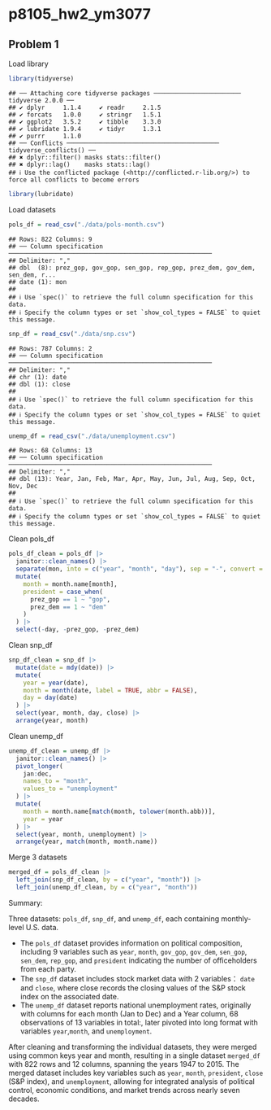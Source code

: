 p8105_hw2_ym3077
================

## Problem 1

Load library

``` r
library(tidyverse)
```

    ## ── Attaching core tidyverse packages ──────────────────────── tidyverse 2.0.0 ──
    ## ✔ dplyr     1.1.4     ✔ readr     2.1.5
    ## ✔ forcats   1.0.0     ✔ stringr   1.5.1
    ## ✔ ggplot2   3.5.2     ✔ tibble    3.3.0
    ## ✔ lubridate 1.9.4     ✔ tidyr     1.3.1
    ## ✔ purrr     1.1.0     
    ## ── Conflicts ────────────────────────────────────────── tidyverse_conflicts() ──
    ## ✖ dplyr::filter() masks stats::filter()
    ## ✖ dplyr::lag()    masks stats::lag()
    ## ℹ Use the conflicted package (<http://conflicted.r-lib.org/>) to force all conflicts to become errors

``` r
library(lubridate)
```

Load datasets

``` r
pols_df = read_csv("./data/pols-month.csv")
```

    ## Rows: 822 Columns: 9
    ## ── Column specification ────────────────────────────────────────────────────────
    ## Delimiter: ","
    ## dbl  (8): prez_gop, gov_gop, sen_gop, rep_gop, prez_dem, gov_dem, sen_dem, r...
    ## date (1): mon
    ## 
    ## ℹ Use `spec()` to retrieve the full column specification for this data.
    ## ℹ Specify the column types or set `show_col_types = FALSE` to quiet this message.

``` r
snp_df = read_csv("./data/snp.csv")
```

    ## Rows: 787 Columns: 2
    ## ── Column specification ────────────────────────────────────────────────────────
    ## Delimiter: ","
    ## chr (1): date
    ## dbl (1): close
    ## 
    ## ℹ Use `spec()` to retrieve the full column specification for this data.
    ## ℹ Specify the column types or set `show_col_types = FALSE` to quiet this message.

``` r
unemp_df = read_csv("./data/unemployment.csv")
```

    ## Rows: 68 Columns: 13
    ## ── Column specification ────────────────────────────────────────────────────────
    ## Delimiter: ","
    ## dbl (13): Year, Jan, Feb, Mar, Apr, May, Jun, Jul, Aug, Sep, Oct, Nov, Dec
    ## 
    ## ℹ Use `spec()` to retrieve the full column specification for this data.
    ## ℹ Specify the column types or set `show_col_types = FALSE` to quiet this message.

Clean pols_df

``` r
pols_df_clean = pols_df |>
  janitor::clean_names() |>
  separate(mon, into = c("year", "month", "day"), sep = "-", convert = TRUE) |>
  mutate(
    month = month.name[month],
    president = case_when(
      prez_gop == 1 ~ "gop",
      prez_dem == 1 ~ "dem"
    )
  ) |>
  select(-day, -prez_gop, -prez_dem)
```

Clean snp_df

``` r
snp_df_clean = snp_df |>
  mutate(date = mdy(date)) |>                        
  mutate(
    year = year(date),                               
    month = month(date, label = TRUE, abbr = FALSE), 
    day = day(date)                                   
  ) |>
  select(year, month, day, close) |>
  arrange(year, month)
```

Clean unemp_df

``` r
unemp_df_clean = unemp_df |>
  janitor::clean_names() |> 
  pivot_longer(
    jan:dec,                
    names_to = "month",
    values_to = "unemployment"
  ) |>
  mutate(
    month = month.name[match(month, tolower(month.abb))],
    year = year
  ) |>
  select(year, month, unemployment) |>
  arrange(year, match(month, month.name))
```

Merge 3 datasets

``` r
merged_df = pols_df_clean |>
  left_join(snp_df_clean, by = c("year", "month")) |>
  left_join(unemp_df_clean, by = c("year", "month"))
```

Summary:

Three datasets: `pols_df`, `snp_df`, and `unemp_df`, each containing
monthly-level U.S. data.  
- The `pols_df` dataset provides information on political composition,
including 9 variables such as `year`, `month`, `gov_gop`, `gov_dem`,
`sen_gop`, `sen_dem`, `rep_gop`, and `president` indicating the number
of officeholders from each party.  
- The `snp_df` dataset includes stock market data with 2 variables：
`date` and `close`, where close records the closing values of the S&P
stock index on the associated date.  
- The `unemp_df` dataset reports national unemployment rates, originally
with columns for each month (Jan to Dec) and a Year column, 68
observations of 13 variables in total:, later pivoted into long format
with variables `year`,`month`, and `unemployment`.

After cleaning and transforming the individual datasets, they were
merged using common keys year and month, resulting in a single dataset
`merged_df` with 822 rows and 12 columns, spanning the years 1947 to
2015. The merged dataset includes key variables such as `year`, `month`,
`president`, `close` (S&P index), and `unemployment`, allowing for
integrated analysis of political control, economic conditions, and
market trends across nearly seven decades.
